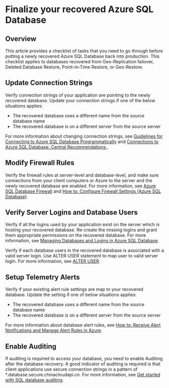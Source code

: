 <properties
   pageTitle="Finalize your recovered Azure SQL Database"
   description="Point in Time Restore, Windows Azure SQL Database, restore database, recover database, Azure Management Portal, Azure Management Portal"
   services="sql-database"
   documentationCenter=""
   authors="elfisher"
   manager="jeffreyg"
   editor=""/>

<tags
	ms.service="sql-database"
	ms.date="07/30/2015"
	wacn.date=""/>

# Finalize your recovered Azure SQL Database

## Overview

This article provides a checklist of tasks that you need to go through before putting a newly recovered Azure SQL Database back into production. This checklist applies to databases recovered from Geo-Replication failover, Deleted Database Restore, Point-in-Time Restore, or Geo-Restore.

## Update Connection Strings

Verify connection strings of your application are pointing to the newly recovered database. Update your connection strings if one of the below situations applies:

  + The recovered database uses a different name from the source database name
  + The recovered database is on a different server from the source server

For more information about changing connection strings, see [Guidelines for Connecting to Azure SQL Database Programmatically](https://msdn.microsoft.com/zh-CN/library/azure/ee336282.aspx) and [Connections to Azure SQL Database: Central Recommendations ](/documentation/articles/sql-database-connect-central-recommendations).
 
## Modify Firewall Rules
Verify the firewall rules at server-level and database-level, and make sure connections from your client computers or Azure to the server and the newly recovered database are enabled. For more information, see [Azure SQL Database Firewall](https://msdn.microsoft.com/zh-CN/library/azure/ee621782.aspx) and [How to: Configure Firewall Settings (Azure SQL Database)](https://msdn.microsoft.com/zh-CN/library/azure/jj553530.aspx).

## Verify Server Logins and Database Users

Verify if all the logins used by your application exist on the server which is hosting your recovered database. Re-create the missing logins and grant them appropriate permissions on the recovered database. For more information, see [Managing Databases and Logins in Azure SQL Database](https://msdn.microsoft.com/zh-CN/library/azure/ee336235.aspx).

Verify if each database users in the recovered database is associated with a valid server login. Use ALTER USER statement to map user to valid server login. For more information, see [ALTER USER](http://technet.microsoft.com/zh-CN/library/ms176060(v=sql.120).aspx).


## Setup Telemetry Alerts

Verify if your existing alert rule settings are map to your recovered database. Update the setting if one of below situations applies:

  + The recovered database uses a different name from the source database name
  + The recovered database is on a different server from the source server

For more information about database alert rules, see [How to: Receive Alert Notifications and Manage Alert Rules in Azure](https://msdn.microsoft.com/zh-CN/library/azure/dn306638.aspx).


## Enable Auditing

If auditing is required to access your database, you need to enable Auditing after the database recovery. A good indicator of auditing is required is that client applications use secure connection strings in a pattern of *.database.secure.chinacloudapi.cn. For more information, see [Get started with SQL database auditing](/documentation/articles/sql-database-auditing-get-started). 
 
